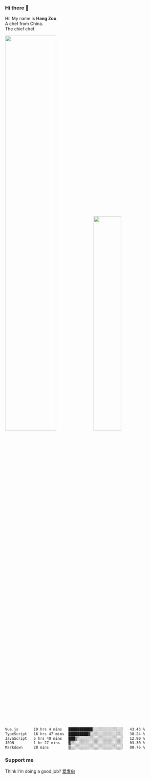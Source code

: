 ### Hi there 👋

Hi! My name is **Hang Zou**.  
A chef from China.  
The chief chef.

<img align="" width="57.5%" src="https://github-readme-stats.vercel.app/api?username=zouhangwithsweet&hide_title=true&hide_border=true&show_icons=true&include_all_commits=true&line_height=21" /><img align="" width="42.4%" src="https://github-readme-stats.vercel.app/api/top-langs/?username=zouhangwithsweet&hide_title=true&hide_border=true&layout=compact" />

<!--START_SECTION:waka-->

```txt
Vue.js       19 hrs 4 mins   ███████████░░░░░░░░░░░░░░   43.43 %
TypeScript   16 hrs 47 mins  █████████▓░░░░░░░░░░░░░░░   38.24 %
JavaScript   5 hrs 40 mins   ███▒░░░░░░░░░░░░░░░░░░░░░   12.90 %
JSON         1 hr 27 mins    ▓░░░░░░░░░░░░░░░░░░░░░░░░   03.30 %
Markdown     20 mins         ▒░░░░░░░░░░░░░░░░░░░░░░░░   00.76 %
```

<!--END_SECTION:waka-->

### Support me

Think I'm doing a good job? [爱发电](https://afdian.net/@zouhangsweet)
